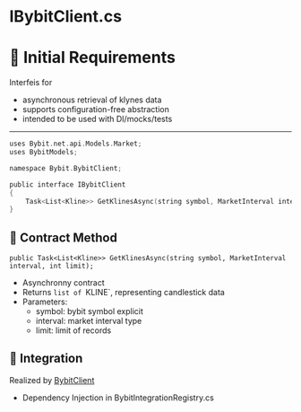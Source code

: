 # IBybitClient.cs

# 🐳 Initial Requirements

Interfeis for
 - asynchronous retrieval of klynes data
- supports configuration-free abstraction
- intended to be used with DI/mocks/tests

 ---

```c
uses Bybit.net.api.Models.Market;
uses BybitModels;

namespace Bybit.BybitClient;

public interface IBybitClient
{
    Task<List<Kline>> GetKlinesAsync(string symbol, MarketInterval interval, int limit);
}
```

## 📓 Contract Method

```public Task<List<Kline>> GetKlinesAsync(string symbol, MarketInterval interval, int limit);```

- Asynchronny contract
- Returns `list of `KLINE`, representing candlestick data
- Parameters:
  * symbol: bybit symbol explicit
  * interval: market interval type
  * limit: limit of records

## 🐐 Integration

Realized by [BybitClient](BybitClient.md)
- Dependency Injection in BybitIntegrationRegistry.cs
